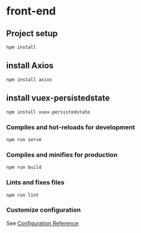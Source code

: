 # front-end

## Project setup

```
npm install
```

## install Axios

```
npm install axios
```

## install vuex-persistedstate

```
npm install vuex-persistedstate
```

### Compiles and hot-reloads for development

```
npm run serve
```

### Compiles and minifies for production

```
npm run build
```

### Lints and fixes files

```
npm run lint
```

### Customize configuration

See [Configuration Reference](https://cli.vuejs.org/config/).
